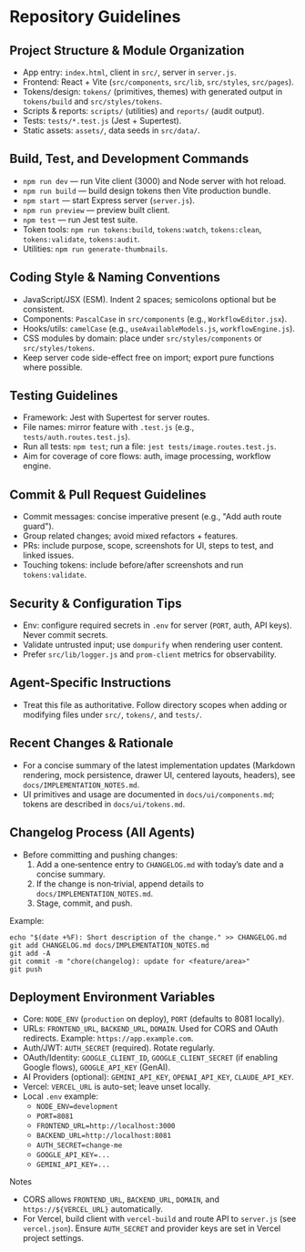 # Repository Guidelines

## Project Structure & Module Organization
- App entry: `index.html`, client in `src/`, server in `server.js`.
- Frontend: React + Vite (`src/components`, `src/lib`, `src/styles`, `src/pages`).
- Tokens/design: `tokens/` (primitives, themes) with generated output in `tokens/build` and `src/styles/tokens`.
- Scripts & reports: `scripts/` (utilities) and `reports/` (audit output).
- Tests: `tests/*.test.js` (Jest + Supertest).
- Static assets: `assets/`, data seeds in `src/data/`.

## Build, Test, and Development Commands
- `npm run dev` — run Vite client (3000) and Node server with hot reload.
- `npm run build` — build design tokens then Vite production bundle.
- `npm start` — start Express server (`server.js`).
- `npm run preview` — preview built client.
- `npm test` — run Jest test suite.
- Token tools: `npm run tokens:build`, `tokens:watch`, `tokens:clean`, `tokens:validate`, `tokens:audit`.
- Utilities: `npm run generate-thumbnails`.

## Coding Style & Naming Conventions
- JavaScript/JSX (ESM). Indent 2 spaces; semicolons optional but be consistent.
- Components: `PascalCase` in `src/components` (e.g., `WorkflowEditor.jsx`).
- Hooks/utils: `camelCase` (e.g., `useAvailableModels.js`, `workflowEngine.js`).
- CSS modules by domain: place under `src/styles/components` or `src/styles/tokens`.
- Keep server code side-effect free on import; export pure functions where possible.

## Testing Guidelines
- Framework: Jest with Supertest for server routes.
- File names: mirror feature with `.test.js` (e.g., `tests/auth.routes.test.js`).
- Run all tests: `npm test`; run a file: `jest tests/image.routes.test.js`.
- Aim for coverage of core flows: auth, image processing, workflow engine.

## Commit & Pull Request Guidelines
- Commit messages: concise imperative present (e.g., "Add auth route guard").
- Group related changes; avoid mixed refactors + features.
- PRs: include purpose, scope, screenshots for UI, steps to test, and linked issues.
- Touching tokens: include before/after screenshots and run `tokens:validate`.

## Security & Configuration Tips
- Env: configure required secrets in `.env` for server (`PORT`, auth, API keys). Never commit secrets.
- Validate untrusted input; use `dompurify` when rendering user content.
- Prefer `src/lib/logger.js` and `prom-client` metrics for observability.

## Agent-Specific Instructions
- Treat this file as authoritative. Follow directory scopes when adding or modifying files under `src/`, `tokens/`, and `tests/`.

## Recent Changes & Rationale
- For a concise summary of the latest implementation updates (Markdown rendering, mock persistence, drawer UI, centered layouts, headers), see `docs/IMPLEMENTATION_NOTES.md`.
- UI primitives and usage are documented in `docs/ui/components.md`; tokens are described in `docs/ui/tokens.md`.

## Changelog Process (All Agents)
- Before committing and pushing changes:
  1) Add a one‑sentence entry to `CHANGELOG.md` with today’s date and a concise summary.
  2) If the change is non‑trivial, append details to `docs/IMPLEMENTATION_NOTES.md`.
  3) Stage, commit, and push.

Example:
```
echo "$(date +%F): Short description of the change." >> CHANGELOG.md
git add CHANGELOG.md docs/IMPLEMENTATION_NOTES.md
git add -A
git commit -m "chore(changelog): update for <feature/area>"
git push
```

## Deployment Environment Variables
- Core: `NODE_ENV` (`production` on deploy), `PORT` (defaults to 8081 locally).
- URLs: `FRONTEND_URL`, `BACKEND_URL`, `DOMAIN`. Used for CORS and OAuth redirects. Example: `https://app.example.com`.
- Auth/JWT: `AUTH_SECRET` (required). Rotate regularly.
- OAuth/Identity: `GOOGLE_CLIENT_ID`, `GOOGLE_CLIENT_SECRET` (if enabling Google flows), `GOOGLE_API_KEY` (GenAI).
- AI Providers (optional): `GEMINI_API_KEY`, `OPENAI_API_KEY`, `CLAUDE_API_KEY`.
- Vercel: `VERCEL_URL` is auto-set; leave unset locally.
- Local `.env` example:
  - `NODE_ENV=development`
  - `PORT=8081`
  - `FRONTEND_URL=http://localhost:3000`
  - `BACKEND_URL=http://localhost:8081`
  - `AUTH_SECRET=change-me`
  - `GOOGLE_API_KEY=...`
  - `GEMINI_API_KEY=...`

Notes
- CORS allows `FRONTEND_URL`, `BACKEND_URL`, `DOMAIN`, and `https://${VERCEL_URL}` automatically.
- For Vercel, build client with `vercel-build` and route API to `server.js` (see `vercel.json`). Ensure `AUTH_SECRET` and provider keys are set in Vercel project settings.

